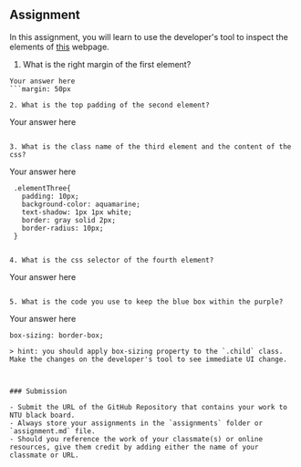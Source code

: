 ## Assignment

In this assignment, you will learn to use the developer's tool to inspect the elements of [this](https://nznznh.csb.app/) webpage.

1. What is the right margin of the first element? 
```
Your answer here
```margin: 50px

2. What is the top padding of the second element?
```
Your answer here
```padding-top: 100px

3. What is the class name of the third element and the content of the css?
```
Your answer here
```class name : elementThree
 .elementThree{
   padding: 10px;
   background-color: aquamarine;
   text-shadow: 1px 1px white;
   border: gray solid 2px;
   border-radius: 10px;
 }

 
4. What is the css selector of the fourth element?
```
Your answer here
```<div></div>

5. What is the code you use to keep the blue box within the purple?
```
Your answer here
```
box-sizing: border-box;

> hint: you should apply box-sizing property to the `.child` class. Make the changes on the developer's tool to see immediate UI change.



### Submission 

- Submit the URL of the GitHub Repository that contains your work to NTU black board.
- Always store your assignments in the `assignments` folder or `assignment.md` file.
- Should you reference the work of your classmate(s) or online resources, give them credit by adding either the name of your classmate or URL. 